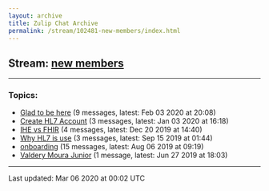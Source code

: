 ```yaml
---
layout: archive
title: Zulip Chat Archive
permalink: /stream/102481-new-members/index.html
---
```


## Stream: [new members](https://hl7webmaster.github.io/zulip-hl7-org/stream/102481-new-members/index.html)
---

### Topics:

* [Glad to be here](topic/Glad.20to.20be.20here.html) (9 messages, latest: Feb 03 2020 at 20:08)
* [Create HL7 Account](topic/Create.20HL7.20Account.html) (3 messages, latest: Jan 03 2020 at 16:18)
* [IHE vs FHIR](topic/IHE.20vs.20FHIR.html) (4 messages, latest: Dec 20 2019 at 14:40)
* [Why HL7 is use](topic/Why.20HL7.20is.20use.html) (3 messages, latest: Sep 15 2019 at 01:44)
* [onboarding](topic/onboarding.html) (15 messages, latest: Aug 06 2019 at 09:19)
* [Valdery Moura Junior](topic/Valdery.20Moura.20Junior.html) (1 message, latest: Jun 27 2019 at 18:03)

<hr><p>Last updated: Mar 06 2020 at 00:02 UTC</p>